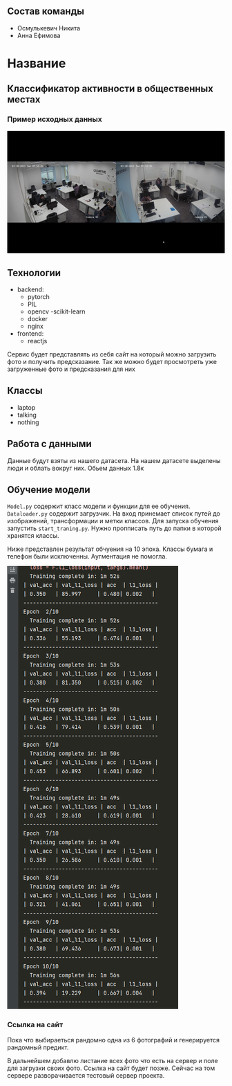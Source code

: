 ## Состав команды
- Осмулькевич Никита
- Анна Ефимова

#  Название
## Классификатор активности в общественных местах


### Пример исходных данных
<img src=./img/excample.png>

## Технологии
- backend:
    - pytorch
    - PIL
    - opencv 
    -scikit-learn
    - docker
    - nginx
- frontend:
  - reactjs
    
Сервис будет представлять из себя сайт на который можно загрузить фото и получить предсказание.
Так же можно будет просмотреть уже загруженные фото и предсказания для них

## Классы
- laptop
- talking
- nothing

## Работа с данными
Данные будут взяты из нашего датасета. На нашем датасете выделены люди и облать вокруг них. Обьем данных 1.8к


## Обучение модели
`Model.py` содержит класс модели и функции для ее обучения. `Dataloader.py` содержит загрузчик. 
На вход принемает список путей до изображений, трансформации и метки классов.
Для запуска обучения запустить `start_traning.py`. Нужно пропписать путь до папки в которой хранятся классы.

Ниже представлен результат обчуения на 10 эпоха. Классы бумага и телефон были исключенны. Aугментация не помогла. 

<img src=./img/demo_train.png>

### Ссылка на сайт
Пока что выбираеться рандомно одна из 6 фотографий и генерируется рандомный предикт.

В дальнейшем добавлю листание всех фото что есть на сервер и поле для загрузки своих фото.
Ссылка на сайт будет позже. Сейчас на том сервере разворачивается тестовый сервер проекта.
